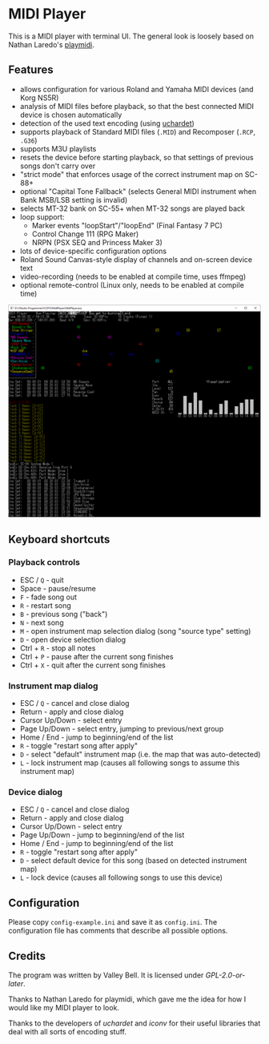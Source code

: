 # MIDI Player

This is a MIDI player with terminal UI. The general look is loosely based on Nathan Laredo's [playmidi](https://github.com/nlaredo/playmidi).

## Features

- allows configuration for various Roland and Yamaha MIDI devices (and Korg NS5R)
- analysis of MIDI files before playback, so that the best connected MIDI device is chosen automatically
- detection of the used text encoding (using [uchardet](https://www.freedesktop.org/wiki/Software/uchardet/))
- supports playback of Standard MIDI files (`.MID`) and Recomposer (`.RCP`, `.G36`)
- supports M3U playlists
- resets the device before starting playback, so that settings of previous songs don't carry over
- "strict mode" that enforces usage of the correct instrument map on SC-88+
- optional "Capital Tone Fallback" (selects General MIDI instrument when Bank MSB/LSB setting is invalid)
- selects MT-32 bank on SC-55+ when MT-32 songs are played back
- loop support:
  - Marker events "loopStart"/"loopEnd" (Final Fantasy 7 PC)
  - Control Change 111 (RPG Maker)
  - NRPN (PSX SEQ and Princess Maker 3)
- lots of device-specific configuration options
- Roland Sound Canvas-style display of channels and on-screen device text
- video-recording (needs to be enabled at compile time, uses ffmpeg)
- optional remote-control (Linux only, needs to be enabled at compile time)

![screenshot](screenshot.png)

## Keyboard shortcuts

### Playback controls

- ESC / `Q` - quit
- Space - pause/resume
- `F` - fade song out
- `R` - restart song
- `B` - previous song ("back")
- `N` - next song
- `M` - open instrument map selection dialog (song "source type" setting)
- `D` - open device selection dialog
- Ctrl + `R` - stop all notes
- Ctrl + `P` - pause after the current song finishes
- Ctrl + `X` - quit after the current song finishes

### Instrument map dialog

- ESC / `Q` - cancel and close dialog
- Return - apply and close dialog
- Cursor Up/Down - select entry
- Page Up/Down - select entry, jumping to previous/next group
- Home / End - jump to beginning/end of the list
- `R` - toggle "restart song after apply"
- `D` - select "default" instrument map (i.e. the map that was auto-detected)
- `L` - lock instrument map (causes all following songs to assume this instrument map)

### Device dialog

- ESC / `Q` - cancel and close dialog
- Return - apply and close dialog
- Cursor Up/Down - select entry
- Page Up/Down - jump to beginning/end of the list
- Home / End - jump to beginning/end of the list
- `R` - toggle "restart song after apply"
- `D` - select default device for this song (based on detected instrument map)
- `L` - lock device (causes all following songs to use this device)

## Configuration

Please copy `config-example.ini` and save it as `config.ini`.
The configuration file has comments that describe all possible options.

## Credits

The program was written by Valley Bell.
It is licensed under *GPL-2.0-or-later*.

Thanks to Nathan Laredo for playmidi, which gave me the idea for how I would like my MIDI player to look.

Thanks to the developers of *uchardet* and *iconv* for their useful libraries that deal with all sorts of encoding stuff.
